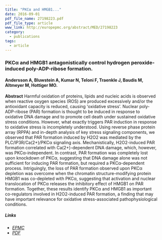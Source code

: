 ```yaml
---
title: "PKCα and HMGB1..."
date: 2016-09-01
pdf_file_name: 27198223.pdf
pdf_file_type: article
www_link: http://europepmc.org/abstract/MED/27198223
category:
  - publications
tags:
  - article
---
```


### PKCα and HMGB1 antagonistically control hydrogen peroxide-induced poly-ADP-ribose formation.
#### Andersson A, Bluwstein A, Kumar N, Teloni F, Traenkle J, Baudis M, Altmeyer M, Hottiger MO.

**Abstract** Harmful oxidation of proteins, lipids and nucleic acids is observed when reactive oxygen species (ROS) are produced excessively and/or the antioxidant capacity is reduced, causing 'oxidative stress'. Nuclear poly-ADP-ribose (PAR) formation is thought to be induced in response to oxidative DNA damage and to promote cell death under sustained oxidative stress conditions. However, what exactly triggers PAR induction in response to oxidative stress is incompletely understood. Using reverse phase protein array (RPPA) and in-depth analysis of key stress signaling components, we observed that PAR formation induced by H2O2 was mediated by the PLC/IP3R/Ca(2+)/PKCα signaling axis. Mechanistically, H2O2-induced PAR formation correlated with Ca(2+)-dependent DNA damage, which, however, was PKCα-independent. In contrast, PAR formation was completely lost upon knockdown of PKCα, suggesting that DNA damage alone was not sufficient for inducing PAR formation, but required a PKCα-dependent process. Intriguingly, the loss of PAR formation observed upon PKCα depletion was overcome when the chromatin structure-modifying protein HMGB1 was co-depleted with PKCα, suggesting that activation and nuclear translocation of PKCα releases the inhibitory effect of HMGB1 on PAR formation. Together, these results identify PKCα and HMGB1 as important co-regulators involved in H2O2-induced PAR formation, a finding that may have important relevance for oxidative stress-associated pathophysiological conditions.

##### Links
* [_EPMC_](http://europepmc.org/abstract/MED/27198223)
* [_PDF_](http://internal.baudisgroup.org/public/pdf/27198223.pdf)
